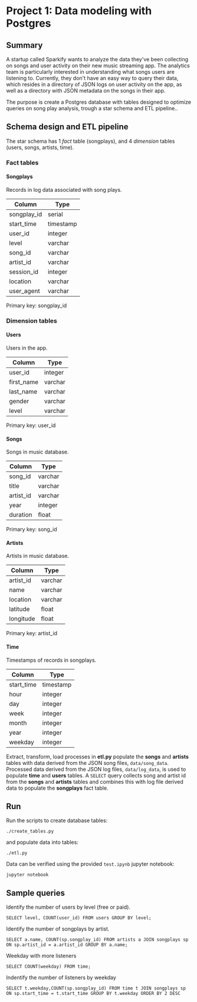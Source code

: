 # Project 1: Data modeling with Postgres

## Summary

A startup called Sparkify wants to analyze the data they've been collecting on songs and user activity on their new music streaming app. The analytics team is particularly interested in understanding what songs users are listening to. Currently, they don't have an easy way to query their data, which resides in a directory of JSON logs on user activity on the app, as well as a directory with JSON metadata on the songs in their app.

The purpose is create a Postgres database with tables designed to optimize queries on song play analysis, trough a star schema and ETL pipeline.. 

## Schema design and ETL pipeline

The star schema has 1 *fact* table (songplays), and 4 *dimension* tables (users, songs, artists, time).

### Fact tables

#### Songplays

Records in log data associated with song plays.

|   Column    |            Type             | 
| ----------- | --------------------------- | 
| songplay_id | serial                      | 
| start_time  | timestamp                      | 
| user_id     | integer                     | 
| level       | varchar                     | 
| song_id     | varchar                     | 
| artist_id   | varchar                     | 
| session_id  | integer                     | 
| location    | varchar                     | 
| user_agent  | varchar                     | 

Primary key: songplay_id

### Dimension tables

#### Users

Users in the app.

|   Column   |       Type        | 
| ---------- | ----------------- | 
| user_id    | integer           | 
| first_name | varchar           | 
| last_name  | varchar           | 
| gender     | varchar           | 
| level      | varchar           | 

Primary key: user_id

#### Songs

Songs in music database.

|  Column   |         Type          |
| --------- | --------------------- |
| song_id   | varchar               |
| title     | varchar               |
| artist_id | varchar               |
| year      | integer               |
| duration  | float                 |

Primary key: song_id

#### Artists

Artists in music database.

|  Column   |         Type          |
| --------- | --------------------- |
| artist_id | varchar               |
| name      | varchar               |
| location  | varchar               |
| latitude  | float                 |
| longitude | float                 |

Primary key: artist_id

#### Time

Timestamps of records in songplays.

|   Column   |            Type             | 
| ---------- | --------------------------- | 
| start_time | timestamp                      | 
| hour       | integer                     | 
| day        | integer                     | 
| week       | integer                     | 
| month      | integer                     | 
| year       | integer                     | 
| weekday    | integer                     | 


Extract, transform, load processes in **etl.py** populate the **songs** and **artists** tables with data derived from the JSON song files, `data/song_data`. Processed data derived from the JSON log files, `data/log_data`, is used to populate **time** and **users** tables. A `SELECT` query collects song and artist id from the **songs** and **artists** tables and combines this with log file derived data to populate the **songplays** fact table.


## Run

Run the scripts to create database tables:

```
./create_tables.py
```

and populate data into tables:

```
./etl.py
```

Data can be verified using the provided `test.ipynb` jupyter notebook:

``` 
jupyter notebook
````

## Sample queries

Identify the number of users by level (free or paid).

`SELECT level, COUNT(user_id) FROM users GROUP BY level;`

Identify the number of songplays by artist.

`SELECT a.name, COUNT(sp.songplay_id) FROM artists a JOIN songplays sp ON sp.artist_id = a.artist_id GROUP BY a.name;`

Weekday with more listeners

`SELECT COUNT(weekday) FROM time;`

Indentify the number of listeners by weekday

`SELECT t.weekday,COUNT(sp.songplay_id) FROM time t JOIN songplays sp ON sp.start_time = t.start_time GROUP BY t.weekday ORDER BY 2 DESC`